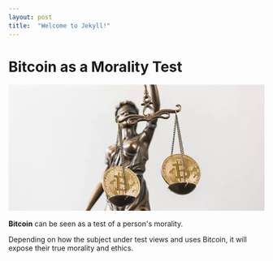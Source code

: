```yaml
---
layout: post
title:  "Welcome to Jekyll!"
---
```


# Bitcoin as a Morality Test

![Bitcoin Justice](/assets/JusticeStatueBitcoin.webp)

**Bitcoin** can be seen as a test of a person's morality.

Depending on how the subject under test views and uses Bitcoin, it will expose their true morality and ethics.
